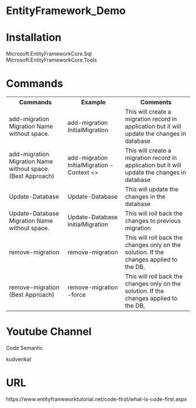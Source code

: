 # EntityFramework_Demo

<h1>Installation</h1>
<p>Microsoft.EntityFrameworkCore.Sql</br>
Microsoft.EntityFrameworkCore.Tools</p>

<h1>Commands</h1>
<table style="width:100%">
  <tr>
    <th>Commands</th>
    <th>Example</th>
    <th>Comments</th>
  </tr>
  <tr>
    <td>add-migration Migration Name without space.</td>
    <td>add-migration InitialMigration</td>
    <td>This will create a migration record in application but it will update the changes in database</td>
  </tr>
   <tr>
    <td>add-migration Migration Name without space. (Best Approach)</td>
    <td>add-migration InitialMigration -Context <<DBContext Name>></td>
    <td>This will create a migration record in application but it will update the changes in database</td>
  </tr>
  <tr>
    <td>Update-Database</td>
    <td>Update-Database</td>
    <td>This will update the changes in the database</td>
  </tr>
  <tr>
    <td>Update-Database Migration Name without space.</td>
    <td>Update-Database InitialMigration</td>
    <td>This will roll back the changes to previous migration</td>
  </tr>
  <tr>
    <td>remove-migration</td>
    <td>remove-migration</td>
    <td>This will roll back the changes only on the solution. If the changes applied to the DB, </td>
  </tr>
  <tr>
    <td>remove-migration (Best Approach)</td>
    <td>remove-migration -force</td>
    <td>This will roll back the changes only on the solution. If the changes applied to the DB, </td>
  </tr>
</table>

<h1>Youtube Channel</h1>
<p>Code Semantic</p>
<p>kudvenkat</p>

<h1>URL</h1>
<p>https://www.entityframeworktutorial.net/code-first/what-is-code-first.aspx</p>



